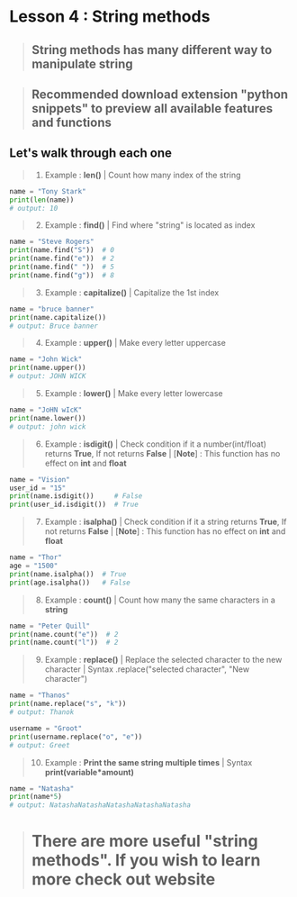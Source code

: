# Lesson 4 : String methods

> ## **String methods** has many different way to manipulate **string**

> ## Recommended download extension "**python snippets**" to preview all available features and functions

## Let's walk through each one

> 1. Example : **len()** | Count how many index of the string

```python
name = "Tony Stark" 
print(len(name))
# output: 10
```

> 2. Example : **find()** | Find where "string" is located as index

```python
name = "Steve Rogers"
print(name.find("S"))  # 0
print(name.find("e"))  # 2
print(name.find(" "))  # 5
print(name.find("g"))  # 8

```

> 3. Example : **capitalize()** | Capitalize the 1st index
```python
name = "bruce banner"
print(name.capitalize())
# output: Bruce banner
```

> 4. Example : **upper()** | Make every letter uppercase
```python
name = "John Wick"
print(name.upper())
# output: JOHN WICK
```

> 5. Example : **lower()** | Make every letter lowercase
```python
name = "JoHN wIcK"
print(name.lower())
# output: john wick
```

> 6. Example : **isdigit()** | Check condition if it a number(int/float) returns **True**, If not returns **False** | [**Note**] : This function has no effect on **int** and **float**

```python
name = "Vision"
user_id = "15"
print(name.isdigit())     # False
print(user_id.isdigit())  # True
```

> 7. Example : **isalpha()** | Check condition if it a string returns **True**, If not returns **False** | [**Note**] : This function has no effect on **int** and **float**

```python
name = "Thor"
age = "1500"
print(name.isalpha())  # True
print(age.isalpha())   # False
```

> 8. Example : **count()** | Count how many the same characters in a **string**

```python
name = "Peter Quill"
print(name.count("e"))  # 2
print(name.count("l"))  # 2
```

> 9. Example : **replace()** | Replace the selected character to the new character | Syntax .replace("selected character", "New character")

```python
name = "Thanos"
print(name.replace("s", "k"))
# output: Thanok

username = "Groot"
print(username.replace("o", "e"))
# output: Greet
```

> 10. Example : **Print the same string multiple times** | Syntax **print(variable*amount)**

```python
name = "Natasha"
print(name*5)
# output: NatashaNatashaNatashaNatashaNatasha
```

> # There are more useful "string methods". If you wish to learn more check out website ![]()